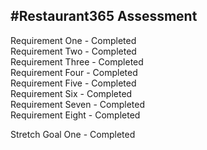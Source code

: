 #Restaurant365 Assessment
-----------------------------------------------------------------------------------------------  
Requirement One - Completed  
Requirement Two - Completed  
Requirement Three - Completed   
Requirement Four - Completed  
Requirement Five - Completed  
Requirement Six - Completed   
Requirement Seven - Completed  
Requirement Eight - Completed  

Stretch Goal One - Completed  
